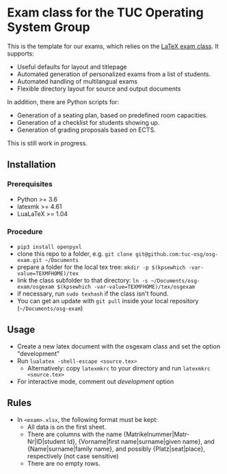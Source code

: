 # Exam class for the TUC Operating System Group
This is the template for our exams, which relies on the [LaTeX exam class](https://www.ctan.org/pkg/exam). It supports:
  - Useful defaults for layout and titlepage
  - Automated generation of personalized exams from a list of students.
  - Automated handling of multilangual exams
  - Flexible directory layout for source and output documents
  
  In addition, there are Python scripts for:
  - Generation of a seating plan, based on predefined room capacities.
  - Generation of a checklist for students showing up.
  - Generation of grading proposals based on ECTS.

This is still work in progress.

## Installation
### Prerequisites
- Python >= 3.6
- latexmk >= 4.61
- LuaLaTeX >= 1.04

### Procedure
- `pip3 install openpyxl`
- clone this repo to a folder, e.g. `git clone git@github.com:tuc-osg/osg-exam.git ~/Documents`
- prepare a folder for the local tex tree: `mkdir -p $(kpsewhich -var-value=TEXMFHOME)/tex`
- link the class subfolder to that directory: `ln -s ~/Documents/osg-exam/osgexam $(kpsewhich -var-value=TEXMFHOME)/tex/osgexam`
- if necessary, run `sudo texhash` if the class isn't found.
- You can get an update with `git pull` inside your local repository (`~/Documents/osg-exam`)

## Usage
- Create a new latex document with the osgexam class and set the option "development"
- Run `lualatex -shell-escape <source.tex>`
   - Alternatively: copy `latexmkrc` to your directory and run `latexmkrc <source.tex>`
- For interactive mode, comment out *development* option

## Rules
- In `<exam>.xlsx`, the following format must be kept:
  - All data is on the first sheet.
  - There are columns with the name {Matrikelnummer|Matr-Nr|ID|student
    Id}, {Vorname|first name|surname|given name}, and
    {Name|surname|family name}, and possibly {Platz|seat|place}, respectively (not case sensitive)
  - There are no empty rows.
